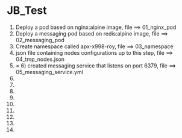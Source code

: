 # JB_Test

1) Deploy a pod based on nginx:alpine image, file ==> 01_nginx_pod
2) Deploy a messaging pod based on redis:alpine image, file ==> 02_messaging_pod
3) Create namespace called apx-x998-roy, file ==> 03_namespace
4) json file containing nodes configurations up to this step, file ==> 04_tmp_nodes.json
5) = 6) created messaging service that listens on port 6379, file ==> 05_messaging_service.yml
7) 
8) 
9) 
10) 
11) 
12) 
13) 
14) 
15) 




